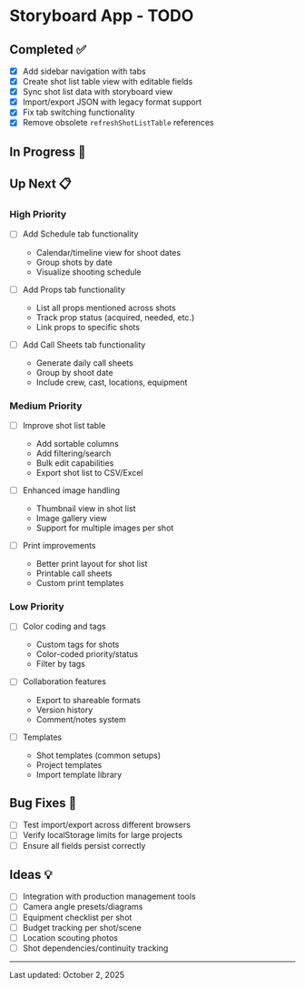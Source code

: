 # Storyboard App - TODO

## Completed ✅
- [x] Add sidebar navigation with tabs
- [x] Create shot list table view with editable fields
- [x] Sync shot list data with storyboard view
- [x] Import/export JSON with legacy format support
- [x] Fix tab switching functionality
- [x] Remove obsolete `refreshShotListTable` references

## In Progress 🚧

## Up Next 📋

### High Priority
- [ ] Add Schedule tab functionality
  - Calendar/timeline view for shoot dates
  - Group shots by date
  - Visualize shooting schedule

- [ ] Add Props tab functionality
  - List all props mentioned across shots
  - Track prop status (acquired, needed, etc.)
  - Link props to specific shots

- [ ] Add Call Sheets tab functionality
  - Generate daily call sheets
  - Group by shoot date
  - Include crew, cast, locations, equipment

### Medium Priority
- [ ] Improve shot list table
  - Add sortable columns
  - Add filtering/search
  - Bulk edit capabilities
  - Export shot list to CSV/Excel

- [ ] Enhanced image handling
  - Thumbnail view in shot list
  - Image gallery view
  - Support for multiple images per shot

- [ ] Print improvements
  - Better print layout for shot list
  - Printable call sheets
  - Custom print templates

### Low Priority
- [ ] Color coding and tags
  - Custom tags for shots
  - Color-coded priority/status
  - Filter by tags

- [ ] Collaboration features
  - Export to shareable formats
  - Version history
  - Comment/notes system

- [ ] Templates
  - Shot templates (common setups)
  - Project templates
  - Import template library

## Bug Fixes 🐛
- [ ] Test import/export across different browsers
- [ ] Verify localStorage limits for large projects
- [ ] Ensure all fields persist correctly

## Ideas 💡
- [ ] Integration with production management tools
- [ ] Camera angle presets/diagrams
- [ ] Equipment checklist per shot
- [ ] Budget tracking per shot/scene
- [ ] Location scouting photos
- [ ] Shot dependencies/continuity tracking

---
Last updated: October 2, 2025
